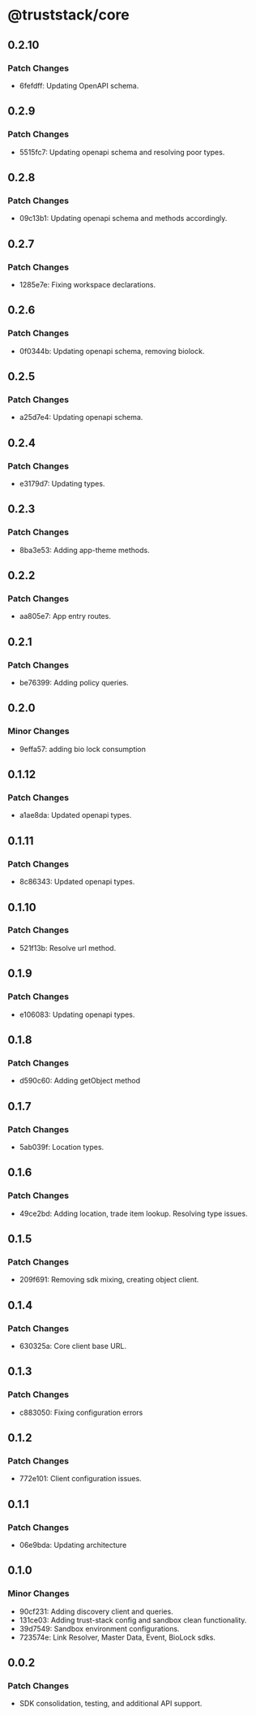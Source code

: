 # @truststack/core

## 0.2.10

### Patch Changes

- 6fefdff: Updating OpenAPI schema.

## 0.2.9

### Patch Changes

- 5515fc7: Updating openapi schema and resolving poor types.

## 0.2.8

### Patch Changes

- 09c13b1: Updating openapi schema and methods accordingly.

## 0.2.7

### Patch Changes

- 1285e7e: Fixing workspace declarations.

## 0.2.6

### Patch Changes

- 0f0344b: Updating openapi schema, removing biolock.

## 0.2.5

### Patch Changes

- a25d7e4: Updating openapi schema.

## 0.2.4

### Patch Changes

- e3179d7: Updating types.

## 0.2.3

### Patch Changes

- 8ba3e53: Adding app-theme methods.

## 0.2.2

### Patch Changes

- aa805e7: App entry routes.

## 0.2.1

### Patch Changes

- be76399: Adding policy queries.

## 0.2.0

### Minor Changes

- 9effa57: adding bio lock consumption

## 0.1.12

### Patch Changes

- a1ae8da: Updated openapi types.

## 0.1.11

### Patch Changes

- 8c86343: Updated openapi types.

## 0.1.10

### Patch Changes

- 521f13b: Resolve url method.

## 0.1.9

### Patch Changes

- e106083: Updating openapi types.

## 0.1.8

### Patch Changes

- d590c60: Adding getObject method

## 0.1.7

### Patch Changes

- 5ab039f: Location types.

## 0.1.6

### Patch Changes

- 49ce2bd: Adding location, trade item lookup. Resolving type issues.

## 0.1.5

### Patch Changes

- 209f691: Removing sdk mixing, creating object client.

## 0.1.4

### Patch Changes

- 630325a: Core client base URL.

## 0.1.3

### Patch Changes

- c883050: Fixing configuration errors

## 0.1.2

### Patch Changes

- 772e101: Client configuration issues.

## 0.1.1

### Patch Changes

- 06e9bda: Updating architecture

## 0.1.0

### Minor Changes

- 90cf231: Adding discovery client and queries.
- 131ce03: Adding trust-stack config and sandbox clean functionality.
- 39d7549: Sandbox environment configurations.
- 723574e: Link Resolver, Master Data, Event, BioLock sdks.

## 0.0.2

### Patch Changes

- SDK consolidation, testing, and additional API support.

